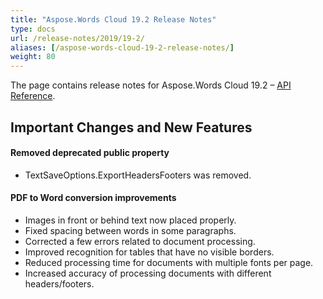 ```yaml
---
title: "Aspose.Words Cloud 19.2 Release Notes"
type: docs
url: /release-notes/2019/19-2/
aliases: [/aspose-words-cloud-19-2-release-notes/]
weight: 80
---
```


The page contains release notes for Aspose.Words Cloud 19.2 – [API Reference](https://apireference.aspose.cloud/words/).

## Important Changes and New Features

#### Removed deprecated public property

- TextSaveOptions.ExportHeadersFooters was removed.

#### PDF to Word conversion improvements

- Images in front or behind text now placed properly.
- Fixed spacing between words in some paragraphs.
- Corrected a few errors related to document processing.
- Improved recognition for tables that have no visible borders.
- Reduced processing time for documents with multiple fonts per page.
- Increased accuracy of processing documents with different headers/footers.
